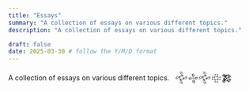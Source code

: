```yaml
---
title: "Essays"
summary: "A collection of essays on various different topics."
description: "A collection of essays on various different topics."

draft: false
date: 2025-03-30 # follow the Y/M/D format 
---
```


A collection of essays on various different topics. &nbsp; 𒅒𒈔𒅒𒇫𒄆  
